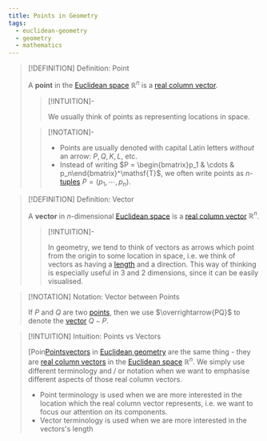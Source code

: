 ```yaml
---
title: Points in Geometry
tags:
  - euclidean-geometry
  - geometry
  - mathematics
---
```


>[!DEFINITION] Definition: Point
>
>A **point** in the [Euclidean space](../index.md) $\mathbb{R}^n$ is a [real column vector](../../../../Algebra/Linear%20Algebra/Matrices/Row%20and%20Column%20Vectors/Real%20Vectors/Real%20Vector.md).
>
>>[!INTUITION]-
>>
>>We usually think of points as representing locations in space.
>>
>
>>[!NOTATION]-
>>
>>- Points are usually denoted with capital Latin letters *without* an arrow: $P,Q,K,L,$ etc.
>>- Instead of writing $P = \begin{bmatrix}p_1 & \cdots & p_n\end{bmatrix}^\mathsf{T}$, we often write points as $n$-[tuples](../../../../Set%20Theory/Tuples.md) $P = (p_1, \cdots, p_n)$.
>>
>

>[!DEFINITION] Definition: Vector
>
>A **vector** in $n$-dimensional [Euclidean space](../index.md) is a [real column vector](../../../../Algebra/Linear%20Algebra/Matrices/Row%20and%20Column%20Vectors/Real%20Vectors/Real%20Vector.md) $\mathbb{R}^n$.
>
>>[!INTUITION]-
>>
>>In geometry, we tend to think of vectors as arrows which point from the origin to some location in space, i.e. we think of vectors as having a [length](Length%20of%20a%20Vector.md) and a direction. This way of thinking is especially useful in $3$ and $2$ dimensions, since it can be easily visualised.
>>
>

>[!NOTATION] Notation: Vector between Points
>
>If $P$ and $Q$ are two [points](./index.md), then we use $\overrightarrow{PQ}$ to denote the [vector](../../../../Algebra/Linear%20Algebra/Matrices/Row%20and%20Column%20Vectors/Real%20Vectors/Real%20Vector.md) $Q - P$.
>

>[!INTUITION] Intuition: Points vs Vectors
>
>[Poin[Points](./index.md)[vectors](./index.md) in [Euclidean geometry](../../index.md) are the same thing - they are [real column vectors](../../../../Algebra/Linear%20Algebra/Matrices/Row%20and%20Column%20Vectors/Real%20Vectors/Real%20Vector.md) in the [Euclidean space](../index.md) $\mathbb{R}^n$. We simply use different terminology and / or notation when we want to emphasise different aspects of those real column vectors.
>
>- Point terminology is used when we are more interested in the location which the real column vector represents, i.e. we want to focus our attention on its components.
>- Vector terminology is used when we are more interested in the vectors's length 
>